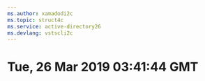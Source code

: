 ```yaml
---
ms.author: xamadodi2c
ms.topic: struct4c
ms.service: active-directory26
ms.devlang: vstscli2c
---
```

# Tue, 26 Mar 2019 03:41:44 GMT

